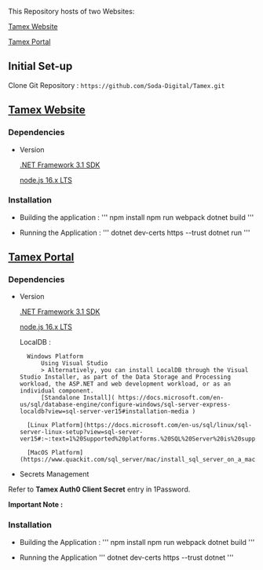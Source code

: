 This Repository hosts of two Websites:

[Tamex Website](https://tamex.com.au)

[Tamex Portal](https://portal.tamex.com.au/)



## Initial Set-up

Clone Git Repository : `https://github.com/Soda-Digital/Tamex.git`


## [Tamex Website](https://tamex.com.au)

### Dependencies

* Version 

	[.NET Framework 3.1 SDK](https://dotnet.microsoft.com/en-us/download/dotnet/3.1)

	[node.js 16.x LTS](https://nodejs.dev/download)

### Installation 

* Building the application :
	'''
		npm install
		npm run webpack
		dotnet build
	'''
		
* Running the Application :
	'''
		dotnet dev-certs https --trust
		dotnet run
	'''

## [Tamex Portal](https://tamex.com.au)

### Dependencies

* Version
	
	[.NET Framework 3.1 SDK](https://dotnet.microsoft.com/en-us/download/dotnet/3.1)

	[node.js 16.x LTS](https://nodejs.dev/download)
		
	LocalDB :
		
		Windows Platform
			Using Visual Studio 
			> Alternatively, you can install LocalDB through the Visual Studio Installer, as part of the Data Storage and Processing workload, the ASP.NET and web development workload, or as an individual component.
			[Standalone Install]( https://docs.microsoft.com/en-us/sql/database-engine/configure-windows/sql-server-express-localdb?view=sql-server-ver15#installation-media )
			
		[Linux Platform](https://docs.microsoft.com/en-us/sql/linux/sql-server-linux-setup?view=sql-server-ver15#:~:text=1%20Supported%20platforms.%20SQL%20Server%20is%20supported%20on,command%20line.%20%20...%20You%20can...%20More%20)
		 
		[MacOS Platform](https://www.quackit.com/sql_server/mac/install_sql_server_on_a_mac.cfm#:~:text=Microsoft%20has%20made%20SQL%20Server%20available%20for%20macOS,on%20a%20Mac%20prior%20to%20SQL%20Server%202017%29.)

* Secrets Management
	
Refer to **Tamex Auth0 Client Secret** entry in 1Password.
	
 **Important Note :**
		
### Installation

* Building the Application :
'''
	npm install
	npm run webpack
	dotnet build
'''
	
* Running the Application
'''
	dotnet dev-certs https --trust
	dotnet 
'''
